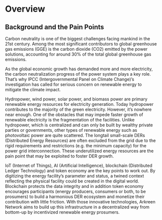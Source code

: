 # Overview

## Background and the Pain Points

Carbon neutrality is one of the biggest challenges facing mankind in the 21st century. Among the most significant contributors to global greenhouse gas emissions (GGE) is the carbon dioxide (CO2) emitted by the power solutions, accounting for around 30% of the total global greenhouse gas emissions.

As the global economic growth has demanded more and more electricity, the carbon neutralization progress of the power system plays a key role. That’s why IPCC (Intergovernmental Panel on Climate Change)’s investigation has called for serious concern on renewable energy to mitigate the climate impact.

Hydropower, wind power, solar power, and biomass power are primary renewable energy resources for electricity generation. Today hydropower contributes to the majority of the green electricity. However, it’s nowhere near enough. One of the obstacles that may impede faster growth of renewable electricity is the fragmentation of the facilities. Unlike hydropower, which is centralized and can only be built by wealthy private parties or governments, other types of renewable energy such as photovoltaic power are quite scattered. The longtail small-scale DERs (Distributed Energy Resources) are often excluded from the grid due to the rigid requirements and restrictions (e.g. the minimum capacity) for the power grid interconnection. These underutilized energy resources are the pain point that may be exploited to foster DER growth.

IoT (Internet of Things), AI (Artificial Intelligence), blockchain (Distributed Ledger Technology) and token economy are the key points to work out. By digitizing the energy facility’s parameter and status, a twined context reflecting the physical facility could be created in the digital world. Blockchain protects the data integrity and in addition token economy encourages participants (energy producers, consumers or both, to be prosumers) to build a harmonious DER ecosystem and monetize their contribution with little friction. With those innovative technologies, Arkreen Network aims to build up this infrastructure in a decentralized way from bottom-up by incentivized renewable energy prosumers.
